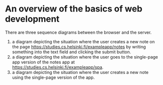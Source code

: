 # An overview of the basics of web development

There are three sequence diagrams between the browser and the server.    
1. a diagram depicting the situation where the user creates a new note on the page https://studies.cs.helsinki.fi/exampleapp/notes by writing something into the text field and clicking the submit button.
2. a diagram depicting the situation where the user goes to the single-page app version of the notes app at https://studies.cs.helsinki.fi/exampleapp/spa.
3. a diagram depicting the situation where the user creates a new note using the single-page version of the app.
